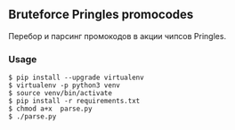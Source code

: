Bruteforce Pringles promocodes
---
Перебор и парсинг промокодов в акции чипсов Pringles.


### Usage
```
$ pip install --upgrade virtualenv
$ virtualenv -p python3 venv
$ source venv/bin/activate
$ pip install -r requirements.txt
$ chmod a+x  parse.py
$ ./parse.py
```

